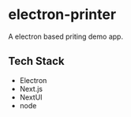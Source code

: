# electron-printer

A electron based priting demo app.

## Tech Stack

- Electron
- Next.js
- NextUI
- node
